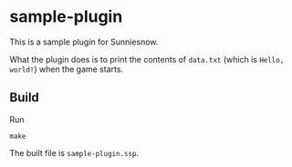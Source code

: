 # sample-plugin

This is a sample plugin for Sunniesnow.

What the plugin does is to print the contents of `data.txt`
(which is `Hello, world!`) when the game starts.

## Build

Run

```shell
make
```

The built file is `sample-plugin.ssp`.
